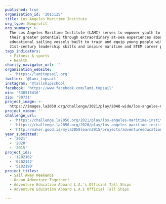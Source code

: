 ```yaml
---
published: true
organization_id: '2015125'
title: Los Angeles Maritime Institute
org_type: Nonprofit
org_summary: >-
  The Los Angeles Maritime Institute (LAMI) serves to empower youth to discover
  their greater potential through extraordinary at-sea experiences aboard
  educational sailing vessels built to train and equip young people with
  21st-century leadership skills and inspire maritime and STEM career paths.
tags_indicators:
  - Fitness & sports
  - Health
charity_navigator_url: ''
organization_website:
  - 'https://lamitopsail.org'
twitter: '@lami_topsail'
instagram: '@tallshipschool'
facebook: 'https://www.facebook.com/lami.topsail'
ein: '330515416'
zip: '90731'
project_image: >-
  https://images.la2050.org/challenge/2021/play/2048-wide/los-angeles-maritime-institute.jpg
project_video: ''
challenge_url:
  - 'https://challenge.la2050.org/2021/play/los-angeles-maritime-institute/'
  - 'https://challenge.la2050.org/2020/play/los-angeles-maritime-institute/'
  - 'http://maker.good.is/myla2050learn2015/projects/adventureeducation.html'
year_submitted:
  - '2021'
  - '2020'
  - '2015'
project_ids:
  - '1202162'
  - '0202142'
  - '5102190'
project_titles:
  - Sail Away Weekends
  - Ocean Adventure Together!
  - Adventure Education Aboard L.A.'s Official Tall Ships
  - Adventure Education Aboard L.A.s Official Tall Ships

---
```

